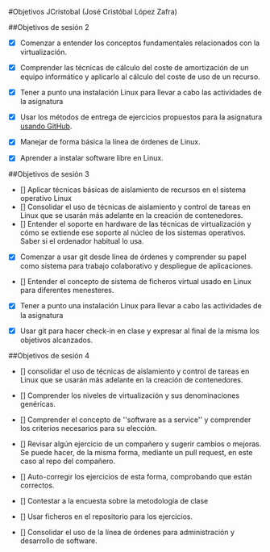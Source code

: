 #Objetivos JCristobal (José Cristóbal López Zafra)

##Objetivos de sesión 2

* [x] Comenzar a entender los conceptos fundamentales relacionados con la virtualización.
* [x] Comprender las técnicas de cálculo del coste de amortización de un equipo informático y aplicarlo al cálculo del coste de uso de un recurso.

* [x] Tener a punto una instalación Linux para llevar a cabo las actividades de la asignatura
* [x] Usar los métodos de entrega de ejercicios propuestos para la asignatura [usando GitHub](../ejercicios/README.md). 
* [x] Manejar de forma básica la línea de órdenes de Linux.
* [x] Aprender a instalar software libre en Linux. 


##Objetivos de sesión 3

* [] Aplicar técnicas básicas de aislamiento de recursos en el sistema operativo Linux
* [] Consolidar el uso de técnicas de aislamiento y control de tareas en Linux que se usarán más adelante en la creación de contenedores.
* [] Entender el soporte en hardware de las técnicas de virtualización y cómo se extiende ese soporte al núcleo de los sistemas operativos. Saber si el ordenador habitual lo usa.
* [x] Comenzar a usar git desde línea de órdenes y comprender su papel como sistema para trabajo colaborativo y despliegue de aplicaciones.

* [] Entender el concepto de sistema de ficheros virtual usado en Linux para diferentes menesteres.
* [x] Tener a punto una instalación Linux para llevar a cabo las actividades de la asignatura
* [x] Usar git para hacer check-in en clase y expresar al final de la misma los objetivos alcanzados.


##Objetivos de sesión 4


* [] consolidar el uso de técnicas de aislamiento y control de tareas en Linux que se usarán más adelante en la creación de contenedores.
* [] Comprender los niveles de virtualización y sus denominaciones genéricas.
* [] Comprender el concepto de ''software as a service'' y comprender los criterios necesarios para su elección.


* [] Revisar algún ejercicio de un compañero y sugerir cambios o mejoras. Se puede hacer, de la misma forma, mediante un pull request, en este caso al repo del compañero.
* [] Auto-corregir los ejercicios de esta forma, comprobando que están correctos.
* [] Contestar a la encuesta sobre la metodología de clase
* [] Usar ficheros en el repositorio para los ejercicios.
* [] Consolidar el uso de la línea de órdenes para administración y desarrollo de software.


